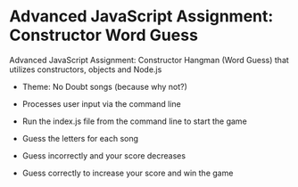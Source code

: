 # Advanced JavaScript Assignment: Constructor Word Guess

Advanced JavaScript Assignment: Constructor Hangman (Word Guess) that utilizes constructors, objects and Node.js

* Theme: No Doubt songs (because why not?)

* Processes user input via the command line

* Run the index.js file from the command line to start the game

* Guess the letters for each song

* Guess incorrectly and your score decreases

* Guess correctly to increase your score and win the game
